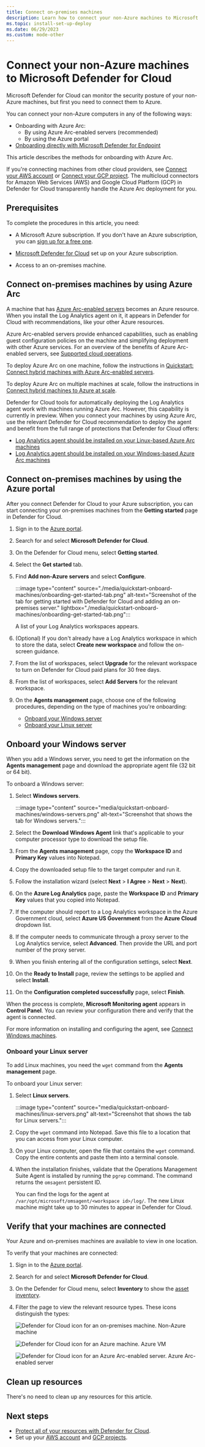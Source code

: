 ```yaml
---
title: Connect on-premises machines
description: Learn how to connect your non-Azure machines to Microsoft Defender for Cloud.
ms.topic: install-set-up-deploy
ms.date: 06/29/2023
ms.custom: mode-other
---
```


# Connect your non-Azure machines to Microsoft Defender for Cloud

Microsoft Defender for Cloud can monitor the security posture of your non-Azure machines, but first you need to connect them to Azure.

You can connect your non-Azure computers in any of the following ways:

- Onboarding with Azure Arc:
  - By using Azure Arc-enabled servers (recommended)
  - By using the Azure portal
- [Onboarding directly with Microsoft Defender for Endpoint](onboard-machines-with-defender-for-endpoint.md)

This article describes the methods for onboarding with Azure Arc.

If you're connecting machines from other cloud providers, see [Connect your AWS account](quickstart-onboard-aws.md) or [Connect your GCP project](quickstart-onboard-gcp.md). The multicloud connectors for Amazon Web Services (AWS) and Google Cloud Platform (GCP) in Defender for Cloud transparently handle the Azure Arc deployment for you.

## Prerequisites

To complete the procedures in this article, you need:

- A Microsoft Azure subscription. If you don't have an Azure subscription, you can [sign up for a free one](https://azure.microsoft.com/pricing/free-trial/).

- [Microsoft Defender for Cloud](get-started.md#enable-defender-for-cloud-on-your-azure-subscription) set up on your Azure subscription.

- Access to an on-premises machine.

## Connect on-premises machines by using Azure Arc

A machine that has [Azure Arc-enabled servers](../azure-arc/servers/overview.md) becomes an Azure resource. When you install the Log Analytics agent on it, it appears in Defender for Cloud with recommendations, like your other Azure resources.

Azure Arc-enabled servers provide enhanced capabilities, such as enabling guest configuration policies on the machine and simplifying deployment with other Azure services. For an overview of the benefits of Azure Arc-enabled servers, see [Supported cloud operations](../azure-arc/servers/overview.md#supported-cloud-operations).

To deploy Azure Arc on one machine, follow the instructions in [Quickstart: Connect hybrid machines with Azure Arc-enabled servers](../azure-arc/servers/learn/quick-enable-hybrid-vm.md).

To deploy Azure Arc on multiple machines at scale, follow the instructions in [Connect hybrid machines to Azure at scale](../azure-arc/servers/onboard-service-principal.md).

Defender for Cloud tools for automatically deploying the Log Analytics agent work with machines running Azure Arc. However, this capability is currently in preview. When you connect your machines by using Azure Arc, use the relevant Defender for Cloud recommendation to deploy the agent and benefit from the full range of protections that Defender for Cloud offers:

- [Log Analytics agent should be installed on your Linux-based Azure Arc machines](https://portal.azure.com/#blade/Microsoft_Azure_Security/RecommendationsBlade/assessmentKey/720a3e77-0b9a-4fa9-98b6-ddf0fd7e32c1)
- [Log Analytics agent should be installed on your Windows-based Azure Arc machines](https://portal.azure.com/#blade/Microsoft_Azure_Security/RecommendationsBlade/assessmentKey/27ac71b1-75c5-41c2-adc2-858f5db45b08)

## Connect on-premises machines by using the Azure portal

After you connect Defender for Cloud to your Azure subscription, you can start connecting your on-premises machines from the **Getting started** page in Defender for Cloud.

1. Sign in to the [Azure portal](https://portal.azure.com).

1. Search for and select **Microsoft Defender for Cloud**.

1. On the Defender for Cloud menu, select **Getting started**.

1. Select the **Get started** tab.

1. Find **Add non-Azure servers** and select **Configure**.

    :::image type="content" source="./media/quickstart-onboard-machines/onboarding-get-started-tab.png" alt-text="Screenshot of the tab for getting started with Defender for Cloud and adding an on-premises server." lightbox="./media/quickstart-onboard-machines/onboarding-get-started-tab.png":::

    A list of your Log Analytics workspaces appears.

1. (Optional) If you don't already have a Log Analytics workspace in which to store the data, select **Create new workspace** and follow the on-screen guidance.

1. From the list of workspaces, select **Upgrade** for the relevant workspace to turn on Defender for Cloud paid plans for 30 free days.

1. From the list of workspaces, select **Add Servers** for the relevant workspace.

1. On the **Agents management** page, choose one of the following procedures, depending on the type of machines you're onboarding:

   - [Onboard your Windows server](#onboard-your-windows-server)
   - [Onboard your Linux server](#onboard-your-linux-server)

## Onboard your Windows server

When you add a Windows server, you need to get the information on the **Agents management** page and download the appropriate agent file (32 bit or 64 bit).

To onboard a Windows server:

1. Select **Windows servers**.

    :::image type="content" source="media/quickstart-onboard-machines/windows-servers.png" alt-text="Screenshot that shows the tab for Windows servers.":::

1. Select the **Download Windows Agent** link that's applicable to your computer processor type to download the setup file.

1. From the **Agents management** page, copy the **Workspace ID** and **Primary Key** values into Notepad.

1. Copy the downloaded setup file to the target computer and run it.

1. Follow the installation wizard (select **Next** > **I Agree** > **Next** > **Next**).

1. On the **Azure Log Analytics** page, paste the **Workspace ID** and **Primary Key** values that you copied into Notepad.

1. If the computer should report to a Log Analytics workspace in the Azure Government cloud, select **Azure US Government** from the **Azure Cloud** dropdown list.

1. If the computer needs to communicate through a proxy server to the Log Analytics service, select **Advanced**. Then provide the URL and port number of the proxy server.

1. When you finish entering all of the configuration settings, select **Next**.

1. On the **Ready to Install** page, review the settings to be applied and select **Install**.

1. On the **Configuration completed successfully** page, select **Finish**.

When the process is complete, **Microsoft Monitoring agent** appears in **Control Panel**. You can review your configuration there and verify that the agent is connected.

For more information on installing and configuring the agent, see [Connect Windows machines](../azure-monitor/agents/agent-windows.md#install-the-agent).

### Onboard your Linux server

To add Linux machines, you need the `wget` command from the **Agents management** page.

To onboard your Linux server:

1. Select **Linux servers**.

    :::image type="content" source="media/quickstart-onboard-machines/linux-servers.png" alt-text="Screenshot that shows the tab for Linux servers.":::

1. Copy the `wget` command into Notepad. Save this file to a location that you can access from your Linux computer.

1. On your Linux computer, open the file that contains the `wget` command. Copy the entire contents and paste them into a terminal console.

1. When the installation finishes, validate that the Operations Management Suite Agent is installed by running the `pgrep` command. The command returns the `omsagent` persistent ID.

    You can find the logs for the agent at `/var/opt/microsoft/omsagent/<workspace id>/log/`. The new Linux machine might take up to 30 minutes to appear in Defender for Cloud.

## Verify that your machines are connected

Your Azure and on-premises machines are available to view in one location.

To verify that your machines are connected:

1. Sign in to the [Azure portal](https://portal.azure.com).

1. Search for and select **Microsoft Defender for Cloud**.

1. On the Defender for Cloud menu, select **Inventory** to show the [asset inventory](asset-inventory.md).

1. Filter the page to view the relevant resource types. These icons distinguish the types:

   ![Defender for Cloud icon for an on-premises machine.](./media/quickstart-onboard-machines/security-center-monitoring-icon1.png) Non-Azure machine

   ![Defender for Cloud icon for an Azure machine.](./media/quickstart-onboard-machines/security-center-monitoring-icon2.png) Azure VM

   ![Defender for Cloud icon for an Azure Arc-enabled server.](./media/quickstart-onboard-machines/arc-enabled-machine-icon.png) Azure Arc-enabled server

## Clean up resources

There's no need to clean up any resources for this article.

## Next steps

- [Protect all of your resources with Defender for Cloud](enable-all-plans.md).
- Set up your [AWS account](quickstart-onboard-aws.md) and [GCP projects](quickstart-onboard-gcp.md).
